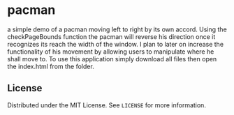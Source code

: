# pacman
a simple demo of a pacman moving left to right by its own accord.
Using the checkPageBounds function the pacman will reverse his direction once it recognizes its reach the width of the window.
I plan to later on increase the functionality of his movement by allowing users to manipulate where he shall move to.
To use this application simply download all files then open the index.html from the folder.

## License

Distributed under the MIT License. See `LICENSE` for more information.
